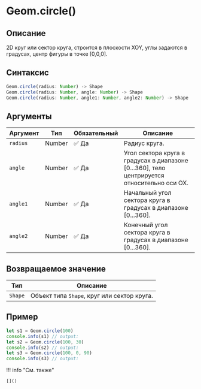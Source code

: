 # Geom.circle()

## Описание
2D круг или сектор круга, строится в плоскости XOY, углы задаются в градусах, центр фигуры в точке [0,0,0].

## Синтаксис
```javascript
Geom.circle(radius: Number) -> Shape
Geom.circle(radius: Number, angle: Number) -> Shape
Geom.circle(radius: Number, angle1: Number, angle2: Number) -> Shape
```

## Аргументы

| Аргумент   | Тип      | Обязательный | Описание                                                    |
|------------|----------|--------------|-------------------------------------------------------------|
| `radius`   | Number   | :white_check_mark: Да          | Радиус круга.                                               |
| `angle`    | Number   | :white_check_mark: Да          | Угол сектора круга в градусах в диапазоне [0...360], тело центрируется относительно оси OX. |
| `angle1`   | Number   | :white_check_mark: Да          | Начальный угол сектора круга в градусах в диапазоне [0...360]. |
| `angle2`   | Number   | :white_check_mark: Да          | Конечный угол сектора круга в градусах в диапазоне [0...360]. |

## Возвращаемое значение

| Тип   | Описание                              |
|-------|---------------------------------------|
| `Shape` | Объект типа `Shape`, круг или сектор круга. |

## Пример
```javascript linenums="1"
let s1 = Geom.circle(100)
console.info(s1) // output:
let s2 = Geom.circle(100, 30)
console.info(s2) // output:
let s3 = Geom.circle(100, 0, 90)
console.info(s3) // output:
```

!!! info "См. также"

    []()

